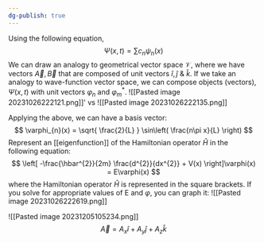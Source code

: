 ```yaml
---
dg-publish: true
---
```

Using the following equation, 
$$
\Psi(x,t) = \sum c_{n} \psi_{n} (x)
$$
We can draw an analogy to geometrical vector space $\mathcal{V}$, where we have vectors $\vec{A}, \vec{B}$ that are composed of unit vectors $\hat{i}, \hat{j}\ \& \ \hat{k}$. If we take an analogy to wave-function vector space, we can compose objects (vectors), $\Psi(x,t)$ with unit vectors $\varphi_{n}$ and $\varphi_{m}^{*}$. 
![[Pasted image 20231026222121.png]]'
vs
![[Pasted image 20231026222135.png]]

Applying the above, we can have a basis vector:
$$
\varphi_{n}(x) = \sqrt{ \frac{2}{L} } \sin\left( \frac{n\pi x}{L} \right) 
$$
Represent an [[eigenfunction]] of the Hamiltonian operator $\hat{H}$ in the following equation: 
$$
\left[ -\frac{\hbar^{2}}{2m} \frac{d^{2}}{dx^{2}} + V(x) \right]\varphi(x) = E\varphi(x)
$$
where the Hamiltonian operator $\hat{H}$ is represented in the square brackets. If you solve for appropriate values of E and $\varphi$, you can graph it: 
![[Pasted image 20231026222619.png]]


![[Pasted image 20231205105234.png]]
$$
\vec{A} = A_{x} \hat{i} +  A_{y} \hat{j} + A_{z} \hat{k}
$$
